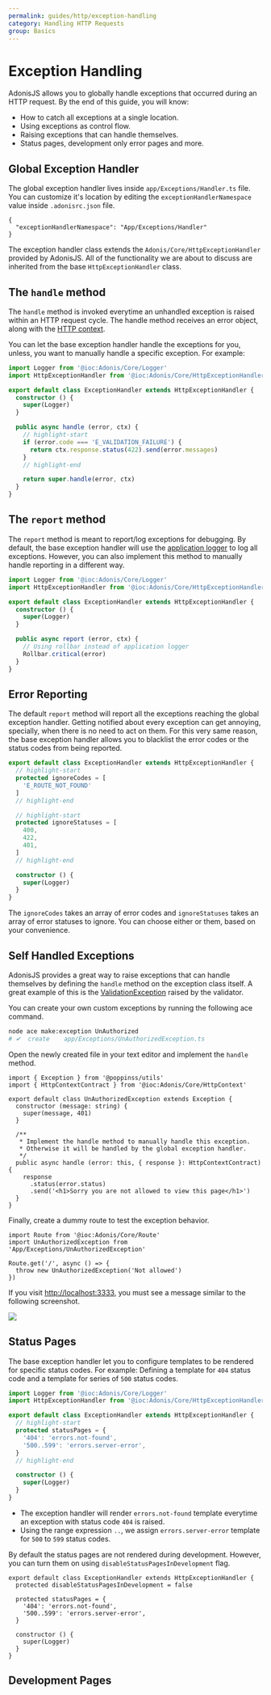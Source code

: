 ```yaml
---
permalink: guides/http/exception-handling
category: Handling HTTP Requests
group: Basics
---
```


# Exception Handling
AdonisJS allows you to globally handle exceptions that occurred during an HTTP request. By the end of this guide, you will know:

- How to catch all exceptions at a single location.
- Using exceptions as control flow.
- Raising exceptions that can handle themselves.
- Status pages, development only error pages and more.

## Global Exception Handler
The global exception handler lives inside `app/Exceptions/Handler.ts` file. You can customize it's location by editing the `exceptionHandlerNamespace` value inside `.adonisrc.json` file.

```json{}{.adonisrc.json}
{
  "exceptionHandlerNamespace": "App/Exceptions/Handler"
}
```

The exception handler class extends the `Adonis/Core/HttpExceptionHandler` provided by AdonisJS. All of the functionality we are about to discuss are inherited from the base `HttpExceptionHandler` class.

## The `handle` method
The `handle` method is invoked everytime an unhandled exception is raised within an HTTP request cycle. The handle method receives an error object, along with the [HTTP context](introduction#http-context).

You can let the base exception handler handle the exceptions for you, unless, you want to manually handle a specific exception. For example:

```ts
import Logger from '@ioc:Adonis/Core/Logger'
import HttpExceptionHandler from '@ioc:Adonis/Core/HttpExceptionHandler'

export default class ExceptionHandler extends HttpExceptionHandler {
  constructor () {
    super(Logger)
  }

  public async handle (error, ctx) {
    // highlight-start
    if (error.code === 'E_VALIDATION_FAILURE') {
      return ctx.response.status(422).send(error.messages)
    }
    // highlight-end

    return super.handle(error, ctx)
  }
}
```

## The `report` method
The `report` method is meant to report/log exceptions for debugging. By default, the base exception handler will use the [application logger](logger) to log all exceptions. However, you can also implement this method to manually handle reporting in a different way.

```ts
import Logger from '@ioc:Adonis/Core/Logger'
import HttpExceptionHandler from '@ioc:Adonis/Core/HttpExceptionHandler'

export default class ExceptionHandler extends HttpExceptionHandler {
  constructor () {
    super(Logger)
  }

  public async report (error, ctx) {
    // Using rollbar instead of application logger
    Rollbar.critical(error)
  }
}
```

## Error Reporting
The default `report` method will report all the exceptions reaching the global exception handler. Getting notified about every exception can get annoying, specially, when there is no need to act on them. For this very same reason, the base exception handler allows you to blacklist the error codes or the status codes from being reported.

```ts
export default class ExceptionHandler extends HttpExceptionHandler {
  // highlight-start
  protected ignoreCodes = [
    'E_ROUTE_NOT_FOUND'
  ]
  // highlight-end

  // highlight-start
  protected ignoreStatuses = [
    400,
    422,
    401,
  ]
  // highlight-end

  constructor () {
    super(Logger)
  }
}
```

The `ignoreCodes` takes an array of error codes and `ignoreStatuses` takes an array of error statuses to ignore. You can choose either or them, based on your convenience.

## Self Handled Exceptions
AdonisJS provides a great way to raise exceptions that can handle themselves by defining the `handle` method on the exception class itself. A great example of this is the [ValidationException](https://github.com/adonisjs/validator/blob/develop/src/ValidationException/index.ts) raised by the validator.

You can create your own custom exceptions by running the following ace command.

```sh
node ace make:exception UnAuthorized
# ✔  create    app/Exceptions/UnAuthorizedException.ts
```

Open the newly created file in your text editor and implement the `handle` method.

```ts{}{app/Exceptions/UnAuthorizedException.ts}
import { Exception } from '@poppinss/utils'
import { HttpContextContract } from '@ioc:Adonis/Core/HttpContext'

export default class UnAuthorizedException extends Exception {
  constructor (message: string) {
    super(message, 401)
  }

  /**
   * Implement the handle method to manually handle this exception.
   * Otherwise it will be handled by the global exception handler.
   */
  public async handle (error: this, { response }: HttpContextContract) {
    response
      .status(error.status)
      .send('<h1>Sorry you are not allowed to view this page</h1>')
  }
}
```

Finally, create a dummy route to test the exception behavior.

```ts{}{start/routes.ts}
import Route from '@ioc:Adonis/Core/Route'
import UnAuthorizedException from 'App/Exceptions/UnAuthorizedException'

Route.get('/', async () => {
  throw new UnAuthorizedException('Not allowed')
})
```

If you visit [http://localhost:3333](http://localhost:3333), you must see a message similar to the following screenshot.

![](https://res.cloudinary.com/adonis-js/image/upload/q_100/v1582479120/adonisjs.com/self-handled-exception.png)


## Status Pages
The base exception handler let you to configure templates to be rendered for specific status codes. For example: Defining a template for `404` status code and a template for series of `500` status codes.

```ts
import Logger from '@ioc:Adonis/Core/Logger'
import HttpExceptionHandler from '@ioc:Adonis/Core/HttpExceptionHandler'

export default class ExceptionHandler extends HttpExceptionHandler {
  // highlight-start
  protected statusPages = {
    '404': 'errors.not-found',
    '500..599': 'errors.server-error',
  }
  // highlight-end

  constructor () {
    super(Logger)
  }
}
```

- The exception handler will render `errors.not-found` template everytime an exception with status code `404` is raised.
- Using the range expression `..`, we assign `errors.server-error` template for `500` to `599` status codes.

By default the status pages are not rendered during development. However, you can turn them on using `disableStatusPagesInDevelopment` flag.

```ts{2}
export default class ExceptionHandler extends HttpExceptionHandler {
  protected disableStatusPagesInDevelopment = false

  protected statusPages = {
    '404': 'errors.not-found',
    '500..599': 'errors.server-error',
  }

  constructor () {
    super(Logger)
  }
}
```

## Development Pages
